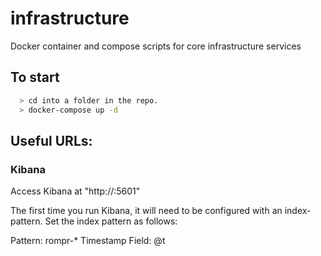 # infrastructure

Docker container and compose scripts for core infrastructure services

## To start

```bash
  > cd into a folder in the repo.
  > docker-compose up -d
```

## Useful URLs:

### Kibana

Access Kibana at "http://<dockerhost>:5601"

The first time you run Kibana, it will need to be configured with an index-pattern. Set the index pattern as follows:

   Pattern: rompr-*
   Timestamp Field: @t


